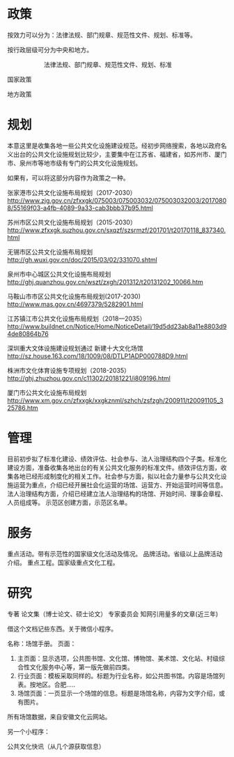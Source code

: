 
# 政策

按效力可以分为：法律法规、部门规章、规范性文件、规划、标准等。

按行政层级可分为中央和地方。

　　　　　　法律法规、部门规章、规范性文件、规划、标准

国家政策

地方政策

# 规划

本意这里是收集各地一些公共文化设施建设规范。经初步网络搜索，各地以政府名义出台的公共文化设施规划比较少，主要集中在江苏省、福建省，如苏州市、厦门市、泉州市等地市级有专门的公共文化设施规划。

如果有，可以将这部分内容作为政策之一种。

张家港市公共文化设施布局规划（2017-2030）
http://www.zjg.gov.cn/zfxxgk/075003/075003032/075003032003/20170808/55169f03-a4fb-4089-9a33-cab3bbb37b95.html

苏州市区公共文化设施布局规划（2015-2030）
http://www.zfxxgk.suzhou.gov.cn/sxqzf/szsrmzf/201701/t20170118_837340.html

无锡市区公共文化设施布局规划
http://gh.wuxi.gov.cn/doc/2015/03/02/331070.shtml

泉州市中心城区公共文化设施布局规划
http://ghj.quanzhou.gov.cn/wszt/zxgh/201312/t20131202_10066.htm

马鞍山市市区公共文化设施布局规划(2017-2030)
http://www.mas.gov.cn/4697379/5282901.html

江苏镇江市公共文化设施布局规划（2018—2035）
http://www.buildnet.cn/Notice/Home/NoticeDetail/19d5dd23ab8a11e8803d94de80864b76

深圳重大文体设施建设规划通过 新建十大文化场馆
http://sz.house.163.com/18/1009/08/DTLP1ADP000788D9.html

株洲市文化体育设施专项规划（2018-2035）
http://ghj.zhuzhou.gov.cn/c11302/20181221/i809196.html

厦门市公共文化设施布局规划
http://www.xm.gov.cn/zfxxgk/xxgkznml/szhch/zsfzgh/200911/t20091105_325786.htm


# 管理

目前初步拟了标准化建设、绩效评估、社会参与、法人治理结构四个子类。标准化建设方面，准备收集各地出台的有关公共文化服务的标准文件。绩效评估方面，收集各地已经形成制度化的相关工作。社会参与方面，拟以社会力量参与公共文化设施运营为重点，介绍已经开展社会化运营的场馆、运营方、开始运营时间等信息。法人治理结构方面，介绍已经建立法人治理结构的场馆、开始时间、理事会章程、人员组成等。
示范区创建方面，示范区名单。


# 服务

重点活动。带有示范性的国家级文化活动及情况。
品牌活动。省级以上品牌活动介绍。
重点工程。国家级重点文化工程。


# 研究

专著
论文集（博士论文、硕士论文）
专家委员会
知网引用量多的文章(近三年)


借这个文档记些东西。关于微信小程序。

名称：场馆手册。
页面：
1. 主页面：显示选项，公共图书馆、文化馆、博物馆、美术馆、文化站、村级综合性文化服务中心等，第一版先做前四类。
2. 行业页面：模板采取同样的。标题为行业名称，如公共图书馆。内容是场馆列表。按地区。合肥.....
3. 场馆页面：一页显示一个场馆的信息。标题是场馆名称，内容为文字介绍，或有图片。

所有场馆数据，来自安徽文化云网站。

另一个小程序：

公共文化快讯（从几个源获取信息）




